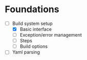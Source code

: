 # Foundations
- [ ] Build system setup
  - [X] Basic interface
  - [ ] Exception/error management
  - [ ] Steps
  - [ ] Build options
- [ ] Yaml parsing